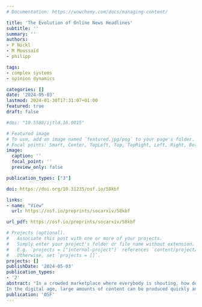 ```yaml
---
# Documentation: https://wowchemy.com/docs/managing-content/

title: 'The Evolution of Online News Headlines'
subtitle: ''
summary: ''
authors:
- P Nickl 
- M Moussaïd
- philipp

tags:
- complex systems
- opinion dynamics

categories: []
date: '2024-05-03'
lastmod: 2024-01-30T17:31:07+01:00
featured: true
draft: false

#doi: "10.5588/ijtld.16.0015"

# Featured image
# To use, add an image named `featured.jpg/png` to your page's folder.
# Focal points: Smart, Center, TopLeft, Top, TopRight, Left, Right, BottomLeft, Bottom, BottomRight.
image:
  caption: ''
  focal_point: ''
  preview_only: false

publication_types: ["3"]

doi: https://doi.org/10.31235/osf.io/58kbf

links:
- name: "View"
  url: https://osf.io/preprints/socarxiv/58kbf

url_pdf: https://osf.io/preprints/socarxiv/58kbf

# Projects (optional).
#   Associate this post with one or more of your projects.
#   Simply enter your project's folder or file name without extension.
#   E.g. `projects = ["internal-project"]` references `content/project/deep-learning/index.md`.
#   Otherwise, set `projects = []`.
projects: []
publishDate: '2024-05-03'
publication_types:
- '2'
abstract: "In a crowded marketplace where everybody is shouting, how do people decide who to listen to? As a vendor facing growing competition, what would you shout to get people’s attention? Imagine you had access to everything every vendor has called out, since the market became more competitive. You could study how their language has developed over the years and look for clues about what works: A coherent pattern would indicate an adaptation to the changing system. In the present study, the marketplace in question is the online digital environment, the market cries are news headlines, the vendors are content producers (journalists and editors), the consumers are readers, and the currency is their limited attention.
In the digital age, large amounts of content can be produced quickly and inexpensively, and transmitted and stored with high fidelity (Acerbi, 2019). From an economic perspective this represents a contestable market (Munger, 2020): because up-front costs are low, entry to this market is potentially open to many more content producers. An abundance of content means increased competition for limited attention, fiercer algorithmic, social and personal selection, and a higher turnover of content (Lorenz-Spreen et al., 2019), a situation aptly described as an attention economy (Simon et al., 1971). With an overabundance of content, only a small fraction of content eventually reaches the user, even less is ultimately consumed and engaged with (see González-Bailón et al., 2023 for the funnel of engagement). Increasingly, content is readily created to fit demand and further optimized through audience feedback, exploiting human …"
publication: 'OSF'
---
```

